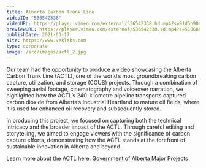 ```yaml
---
title: Alberta Carbon Trunk Line
videoID: "536542338"
videoURL: https://player.vimeo.com/external/536542338.hd.mp4?s=91d5b90eb8831b4615d579f18508fdddd8bdaa63&profile_id=175
previewURL: https://player.vimeo.com/external/536542338.sd.mp4?s=5106803512b4a350c87ea5b12f367a2260227955&profile_id=165
publishDate: 2021-03-17
site: https://www.veklabs.com
type: corporate
image: /src/images/actl_2.jpg
---
```


Our team had the opportunity to produce a video showcasing the Alberta Carbon Trunk Line (ACTL), one of the world’s most groundbreaking carbon capture, utilization, and storage (CCUS) projects. Through a combination of sweeping aerial footage, cinematography and voiceover narration, we highlighted how the ACTL’s 240-kilometre pipeline transports captured carbon dioxide from Alberta’s Industrial Heartland to mature oil fields, where it is used for enhanced oil recovery and subsequently stored.

In producing this project, we focused on capturing both the technical intricacy and the broader impact of the ACTL. Through careful editing and storytelling, we aimed to engage viewers with the significance of carbon capture efforts, demonstrating how the ACTL stands at the forefront of sustainable innovation in Alberta and beyond.

Learn more about the ACTL here: [Government of Alberta Major Projects](https://majorprojects.alberta.ca/details/Alberta-Carbon-Trunk-Line/622)
